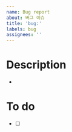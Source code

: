 ```yaml
---
name: Bug report
about: 버그 이슈
title: 'bug:'
labels: bug
assignees: ''
---
```


<!-- (주석) 모두가 보는 이슈입니다. 다른 사람도 이해 할 수 있는 언어로 작성해주시길 바래요~
# Issue 생성 전 체크리스트
- 이슈 이름은 다른 사람도 이해할 수 있는지
- Assignees 추가했는지
- Labels에는 해당 이슈를 잘 나타내는지
 -->

# Description

-

# To do

- [ ]
